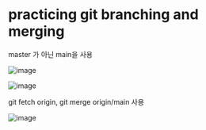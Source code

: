 # practicing git branching and merging


master 가 아닌 main을 사용

![image](https://user-images.githubusercontent.com/112803684/199152589-80c494f7-74f1-461f-a637-eb3dda866158.png)              

![image](https://user-images.githubusercontent.com/112803684/199152617-7bdac671-6c6c-4c6f-b43b-c76ac0d55abd.png)              


git fetch origin, git merge origin/main 사용


![image](https://user-images.githubusercontent.com/112803684/199152739-2bbf5eae-b272-4921-993e-6e4fa85ef4f2.png)             
